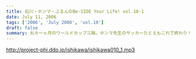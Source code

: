 ```yaml
---
title: 石川・ホンマ・ぶるんのBe-SIDE Your Life! vol.10-1
date: July 11, 2006
tags: ['2006', 'July 2006', 'vol.10']
draft: false
summary: 丸々一ヶ月のワールドカップ三昧。ホンマ先生のサッカーたとえもこれで終わり！？…な、イタリア優勝が決まった日に収録しております。そして『恥ずかしながら帰ってきました。』こと、私NAMAEのお土産と、どうしようもなくだるいレポートもありますのでボリューム下げずにどうぞ聴いてくださいませ〜〜NAMAE
---
```


http://project-phi.ddo.jp/ishikawa/ishikawa010_1.mp3
